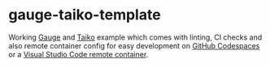 # gauge-taiko-template
Working [Gauge](https://gauge.org/) and [Taiko](https://taiko.dev/) example which comes with
linting, CI checks and also remote container config for easy development on 
[GitHub Codespaces](https://github.com/features/codespaces) or a 
[Visual Studio Code remote container](https://code.visualstudio.com/docs/remote/containers).
